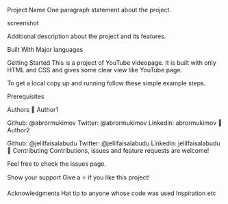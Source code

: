Project Name
One paragraph statement about the project.

screenshot

Additional description about the project and its features.

Built With
Major languages


Getting Started
This is a project of YouTube videopage. It is built with only HTML and CSS and gives some clear view like YouTube page. 

To get a local copy up and running follow these simple example steps.

Prerequisites

Authors
👤 Author1

Github: @abrormukimov
Twitter: @abrormukimov
Linkedin: abrormukimov
👤 Author2

Github: @jelilfaisalabudu
Twitter: @jelilfaisalabudu
Linkedin: jelilfaisalabudu
🤝 Contributing
Contributions, issues and feature requests are welcome!

Feel free to check the issues page.

Show your support
Give a ⭐️ if you like this project!

Acknowledgments
Hat tip to anyone whose code was used
Inspiration
etc
